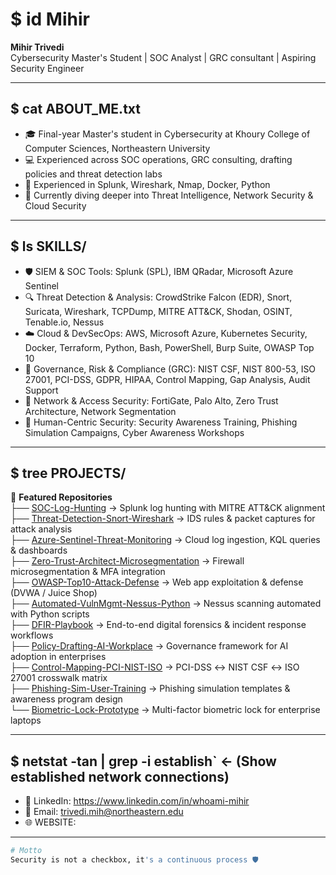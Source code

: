 # $ id Mihir
**Mihir Trivedi**  
Cybersecurity Master's Student | SOC Analyst | GRC consultant | Aspiring Security Engineer  

---

## $ cat ABOUT_ME.txt  
- 🎓 Final-year Master's student in Cybersecurity at Khoury College of Computer Sciences, Northeastern University  
- 💻 Experienced across SOC operations, GRC consulting, drafting policies and threat detection labs  
- 🔐 Experienced in Splunk, Wireshark, Nmap, Docker, Python    
- 🌱 Currently diving deeper into Threat Intelligence, Network Security & Cloud Security  

---

## $ ls SKILLS/  

- 🛡️ SIEM & SOC Tools: Splunk (SPL), IBM QRadar, Microsoft Azure Sentinel  
- 🔍 Threat Detection & Analysis: CrowdStrike Falcon (EDR), Snort, Suricata, Wireshark, TCPDump, MITRE ATT&CK, Shodan, OSINT, Tenable.io, Nessus  
- ☁️ Cloud & DevSecOps: AWS, Microsoft Azure, Kubernetes Security, Docker, Terraform, Python, Bash, PowerShell, Burp Suite, OWASP Top 10  
- 🏢 Governance, Risk & Compliance (GRC): NIST CSF, NIST 800-53, ISO 27001, PCI-DSS, GDPR, HIPAA, Control Mapping, Gap Analysis, Audit Support  
- 🔐 Network & Access Security: FortiGate, Palo Alto, Zero Trust Architecture, Network Segmentation  
- 🧠 Human-Centric Security: Security Awareness Training, Phishing Simulation Campaigns, Cyber Awareness Workshops

---

## $ tree PROJECTS/  
📂 **Featured Repositories**  
├── [SOC-Log-Hunting](#) → Splunk log hunting with MITRE ATT&CK alignment  
├── [Threat-Detection-Snort-Wireshark](#) → IDS rules & packet captures for attack analysis  
├── [Azure-Sentinel-Threat-Monitoring](#) → Cloud log ingestion, KQL queries & dashboards  
├── [Zero-Trust-Architect-Microsegmentation](#) → Firewall microsegmentation & MFA integration  
├── [OWASP-Top10-Attack-Defense](#) → Web app exploitation & defense (DVWA / Juice Shop)  
├── [Automated-VulnMgmt-Nessus-Python](#) → Nessus scanning automated with Python scripts  
├── [DFIR-Playbook](#) → End-to-end digital forensics & incident response workflows  
├── [Policy-Drafting-AI-Workplace](#) → Governance framework for AI adoption in enterprises  
├── [Control-Mapping-PCI-NIST-ISO](#) → PCI-DSS ↔ NIST CSF ↔ ISO 27001 crosswalk matrix  
├── [Phishing-Sim-User-Training](#) → Phishing simulation templates & awareness program design  
└── [Biometric-Lock-Prototype]([https://github.com/whoami-mihir/Biometric-Lock-Prototype]) → Multi-factor biometric lock for enterprise laptops 
 
---

## $ netstat -tan | grep -i establish` <- (Show established network connections)  
- 🔗 LinkedIn: https://www.linkedin.com/in/whoami-mihir
- 📧 Email: trivedi.mih@northeastern.edu  
- 🌐 WEBSITE: 

---

```bash
# Motto
Security is not a checkbox, it's a continuous process 🛡️
